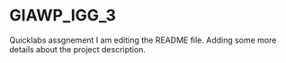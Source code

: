 # GIAWP_IGG_3
Quicklabs assgnement
I am editing the README file. Adding some more details about the project description.
